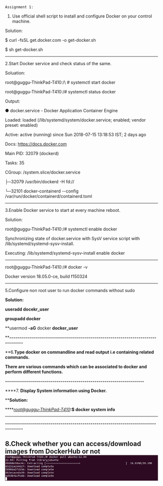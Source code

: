  

    Assignment 1:
1.  Use official shell script to install and configure Docker on your control machine.

Solution:

 $ curl -fsSL get.docker.com -o get-docker.sh

 $ sh get-docker.sh

----------------------------------------------------------

2.Start Docker service and check status of the same.

Soluation:

root@guggu-ThinkPad-T410:/\	# systemctl start docker

root@guggu-ThinkPad-T410:/\# systemctl status docker

Output:

● docker.service - Docker Application Container Engine

 Loaded: loaded (/lib/systemd/system/docker.service; enabled; vendor preset: enabled)

 Active: active (running) since Sun 2018-07-15 13:18:53 IST; 2 days ago

 Docs: https://docs.docker.com

 Main PID: 32079 (dockerd)

 Tasks: 35

 CGroup: /system.slice/docker.service

 ├─32079 /usr/bin/dockerd -H fd://

 └─32101 docker-containerd --config /var/run/docker/containerd/containerd.toml

------------------------------------------------------------------------------

3.Enable Docker service to start at every machine reboot.

Solution:

root@guggu-ThinkPad-T410:/\# systemctl enable docker

Synchronizing state of docker.service with SysV service script with /lib/systemd/systemd-sysv-install.

Executing: /lib/systemd/systemd-sysv-install enable docker

--------------------------------------------------------------------

root@guggu-ThinkPad-T410:/\# docker -v

Docker version 18.05.0-ce, build f150324

 --------------------------------------------------------------------

5.Configure non root user to run docker commands without sudo

**Solution:**

**useradd docekr\_user**

**groupadd docker**

**usermod **-aG** docker **docker\_user**

****-----------------------------------------------------------------------------------**

**6.**Type docker on commandline and read output i.e containing related commands.**

**There are various commands which can be associated to docker and perform different functions.**

**----------------------------------------------------------------------**

****7. **Display System information using Docker.**

****Solution:**

****[*root@guggu-ThinkPad-T410*](mailto:root@guggu-ThinkPad-T410)**:$ docker system info**

****

**-------------------------------------------------------------------------------------**

**8.Check whether you can access/download images from DockerHub or not**
![](https://github.com/navdeepmanchanda/Assignments/blob/master/docker_day1/media/docker_assign_1.png)
------------------------------------------------------------------------------------------------------------------------
